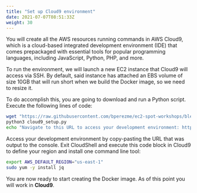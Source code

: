 ```yaml
---
title: "Set up Cloud9 environment"
date: 2021-07-07T08:51:33Z
weight: 30
---
```


You will create all the AWS resources running commands in AWS Cloud9, which is a cloud-based integrated development environment (IDE) that comes prepackaged with essential tools for popular programming languages, including JavaScript, Python, PHP, and more.

To run the environment, we will launch a new EC2 instance that Cloud9 will access via SSH. By default, said instance has attached an EBS volume of size 10GB that will run short when we build the Docker image, so we need to resize it.

To do accomplish this, you are going to download and run a Python script. Execute the following lines of code:

```bash
wget "https://raw.githubusercontent.com/bperezme/ec2-spot-workshops/blender_rendering_using_batch/content/rendering-with-batch/cloud9_setup.py"
python3 cloud9_setup.py
echo "Navigate to this URL to access your development environment: https://console.aws.amazon.com/cloud9/ide/${C9_ENV_ID}"
```

Access your development environment by copy-pasting the URL that was output to the console. Exit CloudShell and execute this code block in Cloud9 to define your region and install one command line tool:

```bash
export AWS_DEFAULT_REGION="us-east-1"
sudo yum -y install jq
```

You are now ready to start creating the Docker image. As of this point you will work in **Cloud9**.
